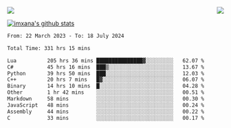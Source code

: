 <p>
  <a href="https://count.getloli.com/"><img src="https://count.getloli.com/get/@xana.readme?theme=moebooru-h"></a>
  <img src="https://weather-icon.journeyad.repl.co/@hangzhou?v=1" align="right">
</p>


<a href="https://github.com/imxana"><img align="center" src="https://github-readme-stats.vercel.app/api?username=imxana&show_icons=true&include_all_commits=true&hide_border=tru&custom_title=imxana%27s%20Github%20Stats" alt="imxana's github stats" /></a> 

<!--START_SECTION:waka-->

```txt
From: 22 March 2023 - To: 18 July 2024

Total Time: 331 hrs 15 mins

Lua          205 hrs 36 mins ███████████████▓░░░░░░░░░   62.07 %
C#           45 hrs 16 mins  ███▒░░░░░░░░░░░░░░░░░░░░░   13.67 %
Python       39 hrs 50 mins  ███░░░░░░░░░░░░░░░░░░░░░░   12.03 %
C++          20 hrs 7 mins   █▓░░░░░░░░░░░░░░░░░░░░░░░   06.07 %
Binary       14 hrs 10 mins  █░░░░░░░░░░░░░░░░░░░░░░░░   04.28 %
Other        1 hr 42 mins    ░░░░░░░░░░░░░░░░░░░░░░░░░   00.51 %
Markdown     58 mins         ░░░░░░░░░░░░░░░░░░░░░░░░░   00.30 %
JavaScript   48 mins         ░░░░░░░░░░░░░░░░░░░░░░░░░   00.24 %
Assembly     44 mins         ░░░░░░░░░░░░░░░░░░░░░░░░░   00.22 %
C            33 mins         ░░░░░░░░░░░░░░░░░░░░░░░░░   00.17 %
```

<!--END_SECTION:waka-->
